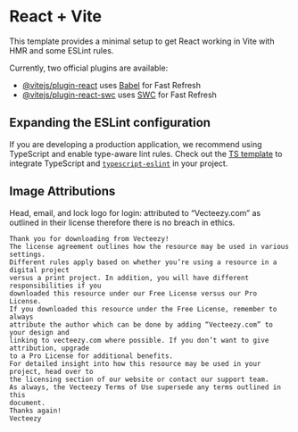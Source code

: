 # React + Vite

This template provides a minimal setup to get React working in Vite with HMR and some ESLint rules.

Currently, two official plugins are available:

-   [@vitejs/plugin-react](https://github.com/vitejs/vite-plugin-react/blob/main/packages/plugin-react/README.md) uses [Babel](https://babeljs.io/) for Fast Refresh
-   [@vitejs/plugin-react-swc](https://github.com/vitejs/vite-plugin-react-swc) uses [SWC](https://swc.rs/) for Fast Refresh

## Expanding the ESLint configuration

If you are developing a production application, we recommend using TypeScript and enable type-aware lint rules. Check out the [TS template](https://github.com/vitejs/vite/tree/main/packages/create-vite/template-react-ts) to integrate TypeScript and [`typescript-eslint`](https://typescript-eslint.io) in your project.

## Image Attributions

Head, email, and lock logo for login: attributed to “Vecteezy.com” as outlined in their license therefore there is no breach in ethics.

```
Thank you for downloading from Vecteezy!
The license agreement outlines how the resource may be used in various settings.
Different rules apply based on whether you’re using a resource in a digital project
versus a print project. In addition, you will have different responsibilities if you
downloaded this resource under our Free License versus our Pro License.
If you downloaded this resource under the Free License, remember to always
attribute the author which can be done by adding “Vecteezy.com” to your design and
linking to vecteezy.com where possible. If you don’t want to give attribution, upgrade
to a Pro License for additional benefits.
For detailed insight into how this resource may be used in your project, head over to
the licensing section of our website or contact our support team.
As always, the Vecteezy Terms of Use supersede any terms outlined in this
document.
Thanks again!
Vecteezy
```
